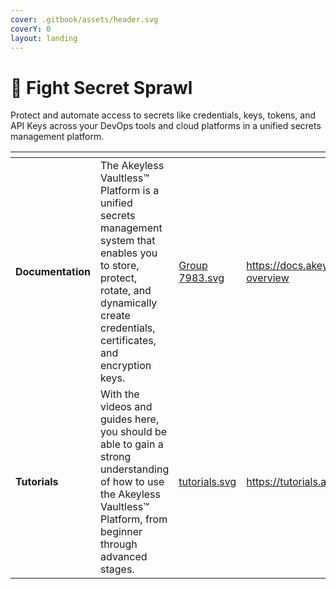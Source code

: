 ```yaml
---
cover: .gitbook/assets/header.svg
coverY: 0
layout: landing
---
```


# 💪 Fight Secret Sprawl

Protect and automate access to secrets like credentials, keys, tokens, and API Keys across your DevOps tools and cloud platforms in a unified secrets management platform.

<table data-view="cards"><thead><tr><th></th><th></th><th data-hidden data-card-cover data-type="files"></th><th data-hidden data-card-target data-type="content-ref"></th></tr></thead><tbody><tr><td><strong>Documentation</strong></td><td>The Akeyless Vaultless™ Platform is a unified secrets management system that enables you to store, protect, rotate, and dynamically create credentials, certificates, and encryption keys.</td><td><a href=".gitbook/assets/Group 7983.svg">Group 7983.svg</a></td><td><a href="https://docs.akeyless.io/docs/akeyless-overview">https://docs.akeyless.io/docs/akeyless-overview</a></td></tr><tr><td><strong>Tutorials</strong></td><td>With the videos and guides here, you should be able to gain a strong understanding of how to use the Akeyless Vaultless™ Platform, from beginner through advanced stages.</td><td><a href=".gitbook/assets/tutorials.svg">tutorials.svg</a></td><td><a href="https://tutorials.akeyless.io/">https://tutorials.akeyless.io/</a></td></tr></tbody></table>

